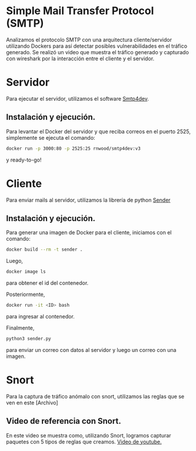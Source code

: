 # Simple Mail Transfer Protocol (SMTP)
Analizamos el protocolo SMTP con una arquitectura cliente/servidor utilizando Dockers para así detectar posibles vulnerabilidades en el tráfico generado. Se realizó un video que muestra el tráfico generado y capturado con wireshark por la interacción entre el cliente y el servidor.

# Servidor
Para ejecutar el servidor, utilizamos el software [Smtp4dev](https://github.com/rnwood/smtp4dev).

## Instalación y ejecución.
Para levantar el Docker del servidor y que reciba correos en el puerto 2525, simplemente se ejecuta el comando:
```sh
docker run -p 3000:80 -p 2525:25 rnwood/smtp4dev:v3
```
y ready-to-go!

# Cliente
Para enviar mails al servidor, utilizamos la librería de python [Sender](https://github.com/SergioLV/sender)

## Instalación y ejecución.
Para generar una imagen de Docker para el cliente, iniciamos con el comando:
```sh
docker build --rm -t sender .
```
Luego,
```sh
docker image ls
```
para obtener el id del contenedor.

Posteriormente,
```sh
docker run -it <ID> bash
```
para ingresar al contenedor.

Finalmente,
```sh
python3 sender.py 
```
para enviar un correo con datos al servidor y luego un correo con una imagen.
# Snort 
Para la captura de tráfico anómalo con snort, utilizamos las reglas que se ven en este [Archivo]

## Video de referencia con Snort. 

En este video se muestra como, utilizando Snort, logramos capturar paquetes con 5 tipos de reglas que creamos. [Video de youtube.](https://www.youtube.com/watch?v=Rek9CyL-1P8&feature=youtu.be&ab_channel=SergioLagos)
